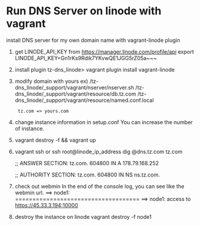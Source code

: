 # Run DNS Server on linode with vagrant

install DNS server for my own domain name with vagrant-linode plugin

1. get LINODE_API_KEY from https://manager.linode.com/profile/api
	export LINODE_API_KEY=Gn1rKs9Rdik7YKvwQE1JGG5rZ05a~~~

2. install plugin
	tz-dns_linode> vagrant plugin install vagrant-linode

3. modify domain with yours
	ex) /tz-dns_linode/_support/vagrant/nserver/nserver.sh
		/tz-dns_linode/_support/vagrant/resource/db.tz.com
		/tz-dns_linode/_support/vagrant/resource/named.conf.local
		
		tz.com => yours.com
		
4. change instance information in setup.conf
	You can increase the number of instance.

5. vagrant destroy -f && vagrant up

6. vagrant ssh or ssh root@linode_ip_address
	dig @dns.tz.com tz.com
	
	;; ANSWER SECTION:
	tz.com.			604800	IN	A	178.79.168.252
	
	;; AUTHORITY SECTION:
	tz.com.			604800	IN	NS	ns.tz.com.	

7. check out webmin
	In the end of the console log, you can see like the webmin url.
	==> node1: ====================================
	==> node1: access to  https://45.33.3.194:10000

8. destroy the instance on linode
	vagrant destroy -f node1
	